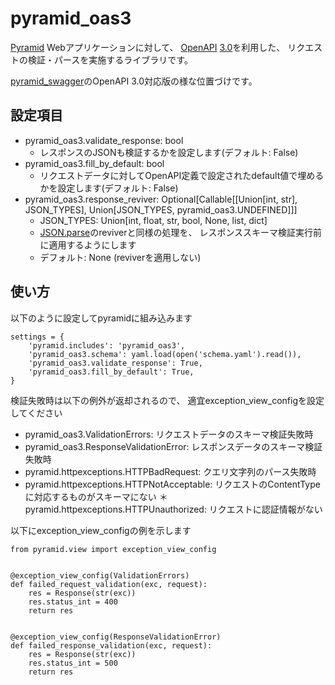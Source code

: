 pyramid_oas3
============

[Pyramid](https://trypyramid.com/) Webアプリケーションに対して、
[OpenAPI](https://www.openapis.org/) [3.0](https://github.com/OAI/OpenAPI-Specification/blob/master/versions/3.0.0.md)を利用した、
リクエストの検証・パースを実施するライブラリです。

[pyramid_swagger](https://github.com/striglia/pyramid_swagger)のOpenAPI 3.0対応版の様な位置づけです。

設定項目
--------

* pyramid_oas3.validate_response: bool
  * レスポンスのJSONも検証するかを設定します(デフォルト: False)
* pyramid_oas3.fill_by_default: bool
  * リクエストデータに対してOpenAPI定義で設定されたdefault値で埋めるかを設定します(デフォルト: False)
* pyramid_oas3.response_reviver: Optional[Callable[[Union[int, str], JSON_TYPES], Union[JSON_TYPES, pyramid_oas3.UNDEFINED]]]
  * JSON_TYPES: Union[int, float, str, bool, None, list, dict]
  * [JSON.parse](https://developer.mozilla.org/ja/docs/Web/JavaScript/Reference/Global_Objects/JSON/parse)のreviverと同様の処理を、
    レスポンススキーマ検証実行前に適用するようにします
  * デフォルト: None (reviverを適用しない)

使い方
------

以下のように設定してpyramidに組み込みます

```
settings = {
    'pyramid.includes': 'pyramid_oas3',
    'pyramid_oas3.schema': yaml.load(open('schema.yaml').read()),
    'pyramid_oas3.validate_response': True,
    'pyramid_oas3.fill_by_default': True,
}
```

検証失敗時は以下の例外が返却されるので、
適宜exception_view_configを設定してください

* pyramid_oas3.ValidationErrors: リクエストデータのスキーマ検証失敗時
* pyramid_oas3.ResponseValidationError: レスポンスデータのスキーマ検証失敗時
* pyramid.httpexceptions.HTTPBadRequest: クエリ文字列のパース失敗時
* pyramid.httpexceptions.HTTPNotAcceptable: リクエストのContentTypeに対応するものがスキーマにない
＊pyramid.httpexceptions.HTTPUnauthorized: リクエストに認証情報がない

以下にexception_view_configの例を示します

```
from pyramid.view import exception_view_config


@exception_view_config(ValidationErrors)
def failed_request_validation(exc, request):
    res = Response(str(exc))
    res.status_int = 400
    return res


@exception_view_config(ResponseValidationError)
def failed_response_validation(exc, request):
    res = Response(str(exc))
    res.status_int = 500
    return res
```
